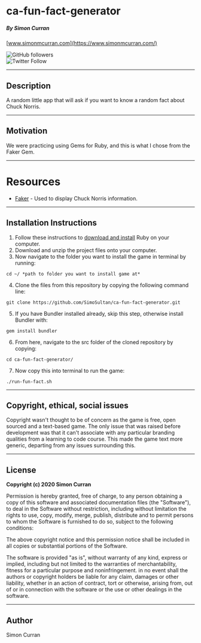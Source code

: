 # ca-fun-fact-generator
##### By Simon Curran
[www.simonmcurran.com](https://www.simonmcurran.com/)   

![GitHub followers](https://img.shields.io/github/followers/SimoSultan?style=social)  
![Twitter Follow](https://img.shields.io/twitter/follow/simo_sultan?style=social)

---

## Description

A random little app that will ask if you want to know a random fact about Chuck Norris.


---


## Motivation

We were practicing using Gems for Ruby, and this is what I chose from the Faker Gem.


---


# Resources

* [Faker](https://github.com/faker-ruby/faker) - Used to display Chuck Norris information.


---


## Installation Instructions

1. Follow these instructions to [download and install](https://www.ruby-lang.org/en/documentation/installation/) Ruby on your computer. 
2. Download and unzip the project files onto your computer. 
3. Now navigate to the folder you want to install the game in terminal by running:
```
cd ~/ *path to folder you want to install game at*
```
4. Clone the files from this repository by copying the following command line:
```
git clone https://github.com/SimoSultan/ca-fun-fact-generator.git
```
5. If you have Bundler installed already, skip this step, otherwise install Bundler with:
```
gem install bundler
```
6. From here, navigate to the src folder of the cloned repository by copying:
```
cd ca-fun-fact-generator/
```
7. Now copy this into terminal to run the game:
```
./run-fun-fact.sh
```


---


## Copyright, ethical, social issues

Copyright wasn't thought to be of concern as the game is free, open sourced and a text-based game. The only issue that was raised before development was that it can't associate with any particular branding qualities from a learning to code course. This made the game text more generic, departing from any issues surrounding this.

---

## License
**Copyright (c) 2020 Simon Curran**

Permission is hereby granted, free of charge, to any person obtaining a copy of this software and associated documentation files (the "Software"), to deal in the Software without restriction, including without limitation the rights to use, copy, modify, merge, publish, distribute and to permit persons to whom the Software is furnished to do so, subject to the following conditions:

The above copyright notice and this permission notice shall be included in all copies or substantial portions of the Software.

The software is provided "as is", without warranty of any kind, express or implied, including but not limited to the warranties of merchantability, fitness for a particular purpose and noninfringement. in no event shall the authors or copyright holders be liable for any claim, damages or other liability, whether in an action of contract, tort or otherwise, arising from, out of or in connection with the software or the use or other dealings in the software.

---

## Author
Simon Curran